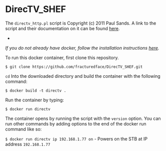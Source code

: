 # DirecTV_SHEF
The `directv_http.pl` script is Copyright (c) 2011 Paul Sands. A link to the script and their documentation on it can be found [here](https://www.mythtv.org/wiki/Controlling_DirecTV_Set_Top_Box_(STB)_via_Network).

-

*If you do not already have docker, follow the installation instructions [here](https://docs.docker.com/v17.12/install/).*

To run this docker container, first clone this repository.

``` $ git clone https://github.com/fracturedface/DirecTV_SHEF.git ```



`cd` Into the downloaded directory and build the container with the following command:

``` $ docker build -t directv . ```

Run the container by typing:

``` $ docker run directv ```

The container opens by running the script with the `version` option. You can run other commands by adding options to the end of the docker run command like so:

``` $ docker run directv ip 192.168.1.77 on ``` - Powers on the STB at IP address `192.168.1.77`